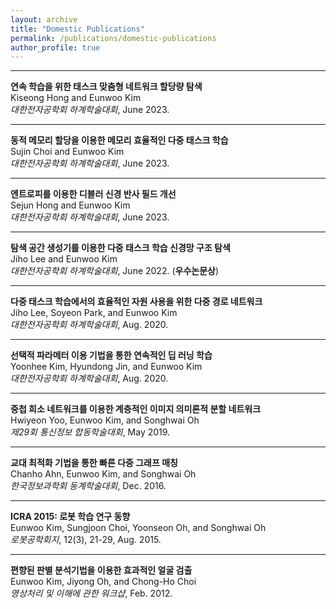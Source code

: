```yaml
---
layout: archive
title: "Domestic Publications"
permalink: /publications/domestic-publications
author_profile: true
---
```


-----
**연속 학습을 위한 태스크 맞춤형 네트워크 할당량 탐색**     
   Kiseong Hong and Eunwoo Kim      
   *대한전자공학회 하계학술대회*, June 2023.    

-----
**동적 메모리 할당을 이용한 메모리 효율적인 다중 태스크 학습**     
   Sujin Choi and Eunwoo Kim      
   *대한전자공학회 하계학술대회*, June 2023.   

-----
**엔트로피를 이용한 디블러 신경 반사 필드 개선**     
   Sejun Hong and Eunwoo Kim      
   *대한전자공학회 하계학술대회*, June 2023.  


-----
**탐색 공간 생성기를 이용한 다중 태스크 학습 신경망 구조 탐색**     
   Jiho Lee and Eunwoo Kim      
   *대한전자공학회 하계학술대회*, June 2022. (**우수논문상**)   

-----
**다중 태스크 학습에서의 효율적인 자원 사용을 위한 다중 경로 네트워크**     
   Jiho Lee, Soyeon Park, and Eunwoo Kim      
   *대한전자공학회 하계학술대회*, Aug. 2020.
   
-----
**선택적 파라메터 이용 기법을 통한 연속적인 딥 러닝 학습**     
   Yoonhee Kim, Hyundong Jin, and Eunwoo Kim        
   *대한전자공학회 하계학술대회*, Aug. 2020.   
   
-----
**중첩 희소 네트워크를 이용한 계층적인 이미지 의미론적 분할 네트워크**     
   Hwiyeon Yoo, Eunwoo Kim, and Songhwai Oh       
   *제29회 통신정보 합동학술대회*, May 2019.
   
-----
**교대 최적화 기법을 통한 빠른 다중 그래프 매칭**     
   Chanho Ahn, Eunwoo Kim, and Songhwai Oh       
   *한국정보과학회 동계학술대회*, Dec. 2016.

-----
**ICRA 2015: 로봇 학습 연구 동향**     
   Eunwoo Kim, Sungjoon Choi, Yoonseon Oh, and Songhwai Oh       
   *로봇공학회지*, 12(3), 21-29, Aug. 2015.
   
-----
**편향된 판별 분석기법을 이용한 효과적인 얼굴 검출**     
   Eunwoo Kim, Jiyong Oh, and Chong-Ho Choi       
   *영상처리 및 이해에 관한 워크샵*, Feb. 2012.
   
